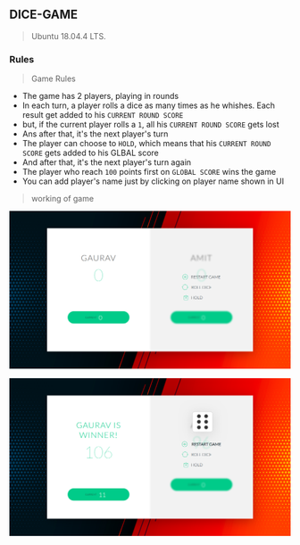 ## DICE-GAME
> Ubuntu 18.04.4 LTS.



### Rules 
> Game Rules
* The game has 2 players, playing in rounds
* In each turn, a player rolls a dice as many times as he whishes. Each result get added to his ``CURRENT ROUND SCORE``
* but, if the current player rolls a ``1``, all his ``CURRENT ROUND SCORE`` gets lost
* Ans after that, it's the next player's turn
* The player can choose to ``HOLD``, which means that his ``CURRENT ROUND SCORE`` gets added to his GLBAL score
* And after that, it's the next player's turn again
* The player who reach ``100`` points first on ``GLOBAL SCORE`` wins the game
* You can add player's name just by clicking on player name shown in UI

> working of game

![game on start](imgs/game-on-start.png)


![game after winning](imgs/game-after-winning.png)
